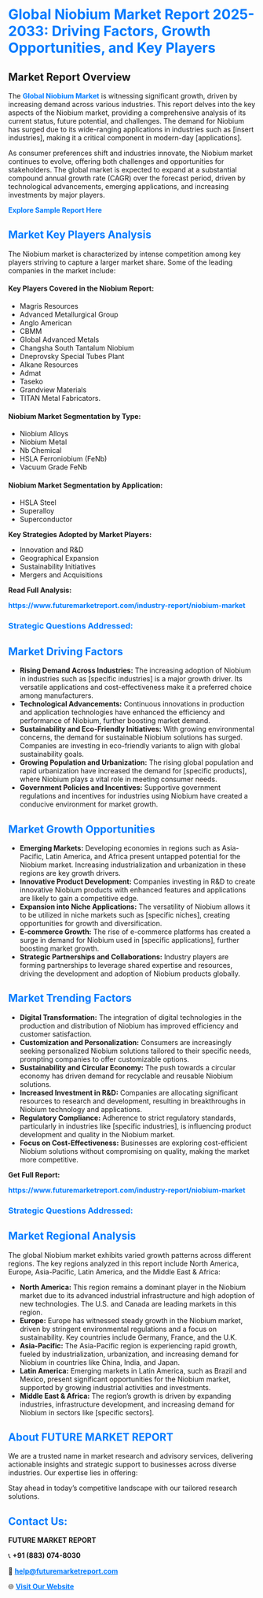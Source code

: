<h1 style="color: #007BFF;">Global Niobium Market Report 2025-2033: Driving Factors, Growth Opportunities, and Key Players</h1>

<section id="overview">
<h2>Market Report Overview</h2>
<p>The <a href="https://www.futuremarketreport.com/industry-report/niobium-market" style="color: #007BFF; text-decoration: none;"><strong>Global Niobium Market</strong></a> is witnessing significant growth, driven by increasing demand across various industries. This report delves into the key aspects of the Niobium market, providing a comprehensive analysis of its current status, future potential, and challenges. The demand for Niobium has surged due to its wide-ranging applications in industries such as [insert industries], making it a critical component in modern-day [applications].</p>
<p>As consumer preferences shift and industries innovate, the Niobium market continues to evolve, offering both challenges and opportunities for stakeholders. The global market is expected to expand at a substantial compound annual growth rate (CAGR) over the forecast period, driven by technological advancements, emerging applications, and increasing investments by major players.</p>
</section>

<section id="overview">
<p><a href="https://www.futuremarketreport.com/request-sample/reportId=87218" style="color: #007BFF; text-decoration: none;"><strong>Explore Sample Report Here</strong></a></p>
</section>

<section id="key-players">
<h2 style="color: #007BFF;">Market Key Players Analysis</h2>
<p>The Niobium market is characterized by intense competition among key players striving to capture a larger market share. Some of the leading companies in the market include:</p>
<h4>Key Players Covered in the Niobium Report:</h4>
<ul><li>Magris Resources</li><li>Advanced Metallurgical Group</li><li>Anglo American</li><li>CBMM</li><li>Global Advanced Metals</li><li>Changsha South Tantalum Niobium</li><li>Dneprovsky Special Tubes Plant</li><li>Alkane Resources</li><li>Admat</li><li>Taseko</li><li>Grandview Materials</li><li>TITAN Metal Fabricators.</li></ul>
<h4>Niobium Market Segmentation by Type:</h4>
<ul><li>Niobium Alloys</li><li>Niobium Metal</li><li>Nb Chemical</li><li>HSLA Ferroniobium (FeNb)</li><li>Vacuum Grade FeNb</li></ul>

<h4>Niobium Market Segmentation by Application:</h4>
<ul><li>HSLA Steel</li><li>Superalloy</li><li>Superconductor</li></ul>
<p><strong>Key Strategies Adopted by Market Players:</strong></p>
<ul>
<li>Innovation and R&D</li>
<li>Geographical Expansion</li>
<li>Sustainability Initiatives</li>
<li>Mergers and Acquisitions</li>
</ul>
</section>

<section>
<p><strong>Read Full Analysis: </strong></p><a href="https://www.futuremarketreport.com/industry-report/niobium-market" style="color: #007BFF; text-decoration: none;"><strong>https://www.futuremarketreport.com/industry-report/niobium-market</strong></a>
<h3 style="color: #007BFF;">Strategic Questions Addressed:</h3>
</section>

<section id="driving-factors">
<h2 style="color: #007BFF;">Market Driving Factors</h2>
<ul>
<li><strong>Rising Demand Across Industries:</strong> The increasing adoption of Niobium in industries such as [specific industries] is a major growth driver. Its versatile applications and cost-effectiveness make it a preferred choice among manufacturers.</li>
<li><strong>Technological Advancements:</strong> Continuous innovations in production and application technologies have enhanced the efficiency and performance of Niobium, further boosting market demand.</li>
<li><strong>Sustainability and Eco-Friendly Initiatives:</strong> With growing environmental concerns, the demand for sustainable Niobium solutions has surged. Companies are investing in eco-friendly variants to align with global sustainability goals.</li>
<li><strong>Growing Population and Urbanization:</strong> The rising global population and rapid urbanization have increased the demand for [specific products], where Niobium plays a vital role in meeting consumer needs.</li>
<li><strong>Government Policies and Incentives:</strong> Supportive government regulations and incentives for industries using Niobium have created a conducive environment for market growth.</li>
</ul>
</section>

<section id="growth-opportunities">
<h2 style="color: #007BFF;">Market Growth Opportunities</h2>
<ul>
<li><strong>Emerging Markets:</strong> Developing economies in regions such as Asia-Pacific, Latin America, and Africa present untapped potential for the Niobium market. Increasing industrialization and urbanization in these regions are key growth drivers.</li>
<li><strong>Innovative Product Development:</strong> Companies investing in R&D to create innovative Niobium products with enhanced features and applications are likely to gain a competitive edge.</li>
<li><strong>Expansion into Niche Applications:</strong> The versatility of Niobium allows it to be utilized in niche markets such as [specific niches], creating opportunities for growth and diversification.</li>
<li><strong>E-commerce Growth:</strong> The rise of e-commerce platforms has created a surge in demand for Niobium used in [specific applications], further boosting market growth.</li>
<li><strong>Strategic Partnerships and Collaborations:</strong> Industry players are forming partnerships to leverage shared expertise and resources, driving the development and adoption of Niobium products globally.</li>
</ul>
</section>

<section id="trending-factors">
<h2 style="color: #007BFF;">Market Trending Factors</h2>
<ul>
<li><strong>Digital Transformation:</strong> The integration of digital technologies in the production and distribution of Niobium has improved efficiency and customer satisfaction.</li>
<li><strong>Customization and Personalization:</strong> Consumers are increasingly seeking personalized Niobium solutions tailored to their specific needs, prompting companies to offer customizable options.</li>
<li><strong>Sustainability and Circular Economy:</strong> The push towards a circular economy has driven demand for recyclable and reusable Niobium solutions.</li>
<li><strong>Increased Investment in R&D:</strong> Companies are allocating significant resources to research and development, resulting in breakthroughs in Niobium technology and applications.</li>
<li><strong>Regulatory Compliance:</strong> Adherence to strict regulatory standards, particularly in industries like [specific industries], is influencing product development and quality in the Niobium market.</li>
<li><strong>Focus on Cost-Effectiveness:</strong> Businesses are exploring cost-efficient Niobium solutions without compromising on quality, making the market more competitive.</li>
</ul>
</section>

<section>
<p><strong>Get Full Report: </strong></p><a href="https://www.futuremarketreport.com/industry-report/niobium-market" style="color: #007BFF; text-decoration: none;"><strong>https://www.futuremarketreport.com/industry-report/niobium-market</strong></a>
<h3 style="color: #007BFF;">Strategic Questions Addressed:</h3>
</section>


<section id="regional-analysis">
<h2 style="color: #007BFF;">Market Regional Analysis</h2>
<p>The global Niobium market exhibits varied growth patterns across different regions. The key regions analyzed in this report include North America, Europe, Asia-Pacific, Latin America, and the Middle East & Africa:</p>
<ul>
<li><strong>North America:</strong> This region remains a dominant player in the Niobium market due to its advanced industrial infrastructure and high adoption of new technologies. The U.S. and Canada are leading markets in this region.</li>
<li><strong>Europe:</strong> Europe has witnessed steady growth in the Niobium market, driven by stringent environmental regulations and a focus on sustainability. Key countries include Germany, France, and the U.K.</li>
<li><strong>Asia-Pacific:</strong> The Asia-Pacific region is experiencing rapid growth, fueled by industrialization, urbanization, and increasing demand for Niobium in countries like China, India, and Japan.</li>
<li><strong>Latin America:</strong> Emerging markets in Latin America, such as Brazil and Mexico, present significant opportunities for the Niobium market, supported by growing industrial activities and investments.</li>
<li><strong>Middle East & Africa:</strong> The region’s growth is driven by expanding industries, infrastructure development, and increasing demand for Niobium in sectors like [specific sectors].</li>
</ul>
</section>

<footer>
<h2 style="color: #007BFF;">About FUTURE MARKET REPORT</h2>
<p>We are a trusted name in market research and advisory services, delivering actionable insights and strategic support to businesses across diverse industries. Our expertise lies in offering:</p>

<p>Stay ahead in today’s competitive landscape with our tailored research solutions.</p>

<h2 style="color: #007BFF;">Contact Us:</h2>
<p><strong>FUTURE MARKET REPORT</strong></p>
<p>📞 <strong>+91 (883) 074-8030</strong></p>
<p>📧 <strong><a href="mailto:help@futuremarketreport.com" style="color: #007BFF;">help@futuremarketreport.com</a></strong></p>
<p>🌐 <strong><a href="https://www.futuremarketreport.com/" style="color: #007BFF;">Visit Our Website</a></strong></p>
</footer>
